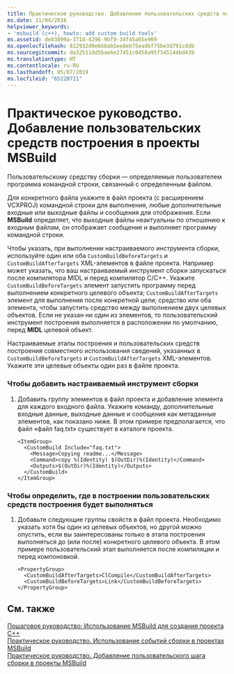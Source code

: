 ```yaml
---
title: Практическое руководство. Добавление пользовательских средств построения в проекты MSBuild
ms.date: 11/04/2016
helpviewer_keywords:
- 'msbuild (c++), howto: add custom build tools'
ms.assetid: de03899a-371d-4396-9bf9-34f45a65e909
ms.openlocfilehash: 812932d9e668ab5ee0eb75eadbf75be3d791cddb
ms.sourcegitcommit: da32511dd5baebe27451c0458a95f345144bd439
ms.translationtype: HT
ms.contentlocale: ru-RU
ms.lasthandoff: 05/07/2019
ms.locfileid: "65220721"
---
```

# <a name="how-to-add-custom-build-tools-to-msbuild-projects"></a>Практическое руководство. Добавление пользовательских средств построения в проекты MSBuild

Пользовательскому средству сборки — определяемые пользователем программа командной строки, связанный с определенным файлом.

Для конкретного файла укажите в файл проекта (с расширением VCXPROJ) командной строки для выполнения, любые дополнительные входные или выходные файлы и сообщения для отображения. Если **MSBuild** определяет, что выходные файлы неактуальны по отношению к входным файлам, он отображает сообщение и выполняет программу командной строки.

Чтобы указать, при выполнении настраиваемого инструмента сборки, используйте один или оба `CustomBuildBeforeTargets` и `CustomBuildAfterTargets` XML-элементов в файле проекта. Например может указать, что ваш настраиваемый инструмент сборки запускаться после компилятора MIDL и перед компилятор C/C++. Укажите `CustomBuildBeforeTargets` элемент запустить программу перед выполнением конкретного целевого объекта; `CustomBuildAfterTargets` элемент для выполнения после конкретной цели; средство или оба элемента, чтобы запустить средство между выполнением двух целевых объектов. Если не указан ни один из элементов, то пользовательский инструмент построения выполняется в расположении по умолчанию, перед **MIDL** целевой объект.

Настраиваемые этапы построения и пользовательских средств построения совместного использования сведений, указанных в `CustomBuildBeforeTargets` и `CustomBuildAfterTargets` XML-элементов. Укажите эти целевые объекты один раз в файле проекта.

### <a name="to-add-a-custom-build-tool"></a>Чтобы добавить настраиваемый инструмент сборки

1. Добавить группу элементов в файл проекта и добавление элемента для каждого входного файла. Укажите команду, дополнительные входные данные, выходные данные и сообщения как метаданные элементов, как показано ниже. В этом примере предполагается, что файл «файл faq.txt» существует в каталоге проекта.

    ```
    <ItemGroup>
      <CustomBuild Include="faq.txt">
        <Message>Copying readme...</Message>
        <Command>copy %(Identity) $(OutDir)%(Identity)</Command>
        <Outputs>$(OutDir)%(Identity)</Outputs>
      </CustomBuild>
    </ItemGroup>
    ```

### <a name="to-define-where-in-the-build-the-custom-build-tools-will-execute"></a>Чтобы определить, где в построении пользовательских средств построения будет выполняться

1. Добавьте следующие группы свойств в файл проекта. Необходимо указать хотя бы один из целевых объектов, но другой можно опустить, если вы заинтересованы только в этапа построения выполняться до (или после) конкретного целевого объекта. В этом примере пользовательский этап выполняется после компиляции и перед компоновкой.

    ```
    <PropertyGroup>
      <CustomBuildAfterTargets>ClCompile</CustomBuildAfterTargets>
      <CustomBuildBeforeTargets>Link</CustomBuildBeforeTargets>
    </PropertyGroup>
    ```

## <a name="see-also"></a>См. также

[Пошаговое руководство: Использование MSBuild для создания проекта C++](walkthrough-using-msbuild-to-create-a-visual-cpp-project.md)<br/>
[Практическое руководство. Использование событий сборки в проектах MSBuild](how-to-use-build-events-in-msbuild-projects.md)<br/>
[Практическое руководство. Добавление пользовательского шага сборки в проекты MSBuild](how-to-add-a-custom-build-step-to-msbuild-projects.md)

